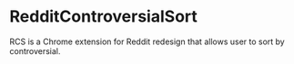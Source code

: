 # RedditControversialSort
RCS is a Chrome extension for Reddit redesign that allows user to sort by controversial.
